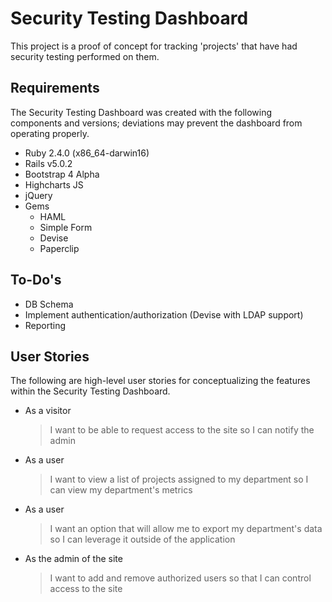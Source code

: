# Security Testing Dashboard

This project is a proof of concept for tracking 'projects' that have had security testing performed on them.

## Requirements
The Security Testing Dashboard was created with the following components and versions; deviations may prevent the dashboard from operating properly. 

* Ruby 2.4.0 (x86_64-darwin16)
* Rails v5.0.2
* Bootstrap 4 Alpha
* Highcharts JS
* jQuery
* Gems
  * HAML
  * Simple Form
  * Devise
  * Paperclip

## To-Do's

* DB Schema
* Implement authentication/authorization (Devise with LDAP support)
* Reporting

## User Stories
The following are high-level user stories for conceptualizing the features within the Security Testing Dashboard.

*   As a visitor
    > I want to be able to request access to the site
    > so I can notify the admin 

*   As a user
    > I want to view a list of projects assigned to my department
    > so I can view my department's metrics 

*   As a user
    > I want an option that will allow me to export my department's data
    > so I can leverage it outside of the application

*   As the admin of the site
    > I want to add and remove authorized users
    > so that I can control access to the site 